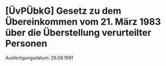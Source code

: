 # [ÜvPÜbkG] Gesetz zu dem Übereinkommen vom 21. März 1983 über die Überstellung verurteilter Personen

Ausfertigungsdatum: 26.09.1991

 